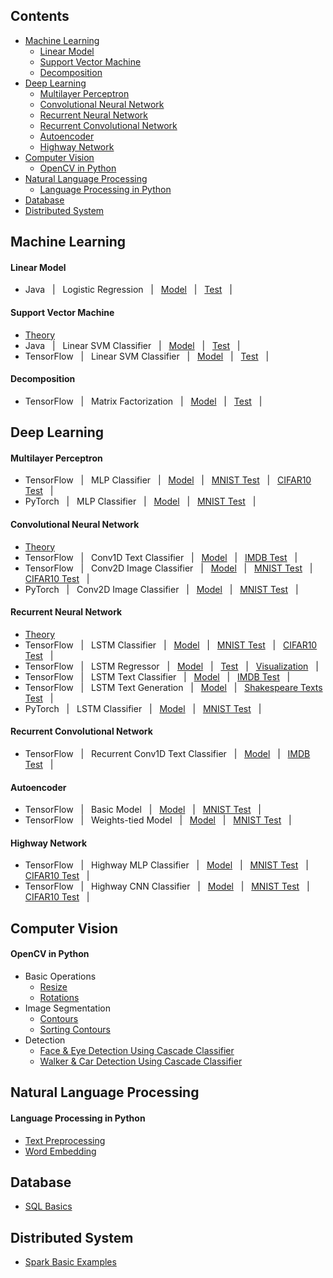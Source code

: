 ## Contents
* [Machine Learning](https://github.com/zhedongzheng/finch#machine-learning)
    * [Linear Model](https://github.com/zhedongzheng/finch#linear-model)
    * [Support Vector Machine](https://github.com/zhedongzheng/finch#support-vector-machine)
    * [Decomposition](https://github.com/zhedongzheng/finch#decomposition)
* [Deep Learning](https://github.com/zhedongzheng/finch#deep-learning)
    * [Multilayer Perceptron](https://github.com/zhedongzheng/finch#multilayer-perceptron)
    * [Convolutional Neural Network](https://github.com/zhedongzheng/finch#convolutional-neural-network)
    * [Recurrent Neural Network](https://github.com/zhedongzheng/finch#recurrent-neural-network)
    * [Recurrent Convolutional Network](https://github.com/zhedongzheng/finch#recurrent-convolutional-network)
    * [Autoencoder](https://github.com/zhedongzheng/finch#autoencoder)
    * [Highway Network](https://github.com/zhedongzheng/finch#highway-network)
* [Computer Vision](https://github.com/zhedongzheng/finch#computer-vision)
    * [OpenCV in Python](https://github.com/zhedongzheng/finch#opencv-in-python)
* [Natural Language Processing](https://github.com/zhedongzheng/finch#natural-language-processing)
    * [Language Processing in Python](https://github.com/zhedongzheng/finch#language-processing-in-python)
* [Database](https://github.com/zhedongzheng/finch#database)
* [Distributed System](https://github.com/zhedongzheng/finch#distributed-system)
## Machine Learning
#### Linear Model
* Java &nbsp; | &nbsp; Logistic Regression &nbsp; | &nbsp; [Model](https://github.com/zhedongzheng/finch/blob/master/java-models/LogisticRegression.java) &nbsp; | &nbsp; [Test](https://github.com/zhedongzheng/finch/blob/master/java-models/LogisticRegressionTest.java) &nbsp; | &nbsp;
#### Support Vector Machine
* [Theory](https://zhedongzheng.github.io/finch/svm.html)
* Java &nbsp; | &nbsp; Linear SVM Classifier &nbsp; | &nbsp; [Model](https://github.com/zhedongzheng/finch/blob/master/java-models/LinearSVM.java) &nbsp; | &nbsp; [Test](https://github.com/zhedongzheng/finch/blob/master/java-models/LinearSVMTest.java) &nbsp; | &nbsp; 
* TensorFlow &nbsp; | &nbsp; Linear SVM Classifier &nbsp; | &nbsp; [Model](https://github.com/zhedongzheng/finch/blob/master/tensorflow-models/svm_linear_clf.py) &nbsp; | &nbsp; [Test](https://github.com/zhedongzheng/finch/blob/master/tensorflow-models/svm_linear_clf_test.py) &nbsp; | &nbsp;
#### Decomposition
* TensorFlow &nbsp; | &nbsp; Matrix Factorization &nbsp; | &nbsp; [Model](https://github.com/zhedongzheng/finch/blob/master/tensorflow-models/matrix_factorization.py) &nbsp; | &nbsp; [Test](https://github.com/zhedongzheng/finch/blob/master/tensorflow-models/matrix_factorization_test.py) &nbsp; | &nbsp;
## Deep Learning
#### Multilayer Perceptron
* TensorFlow &nbsp; | &nbsp; MLP Classifier &nbsp; | &nbsp; [Model](https://github.com/zhedongzheng/finch/blob/master/tensorflow-models/mlp_clf.py) &nbsp; | &nbsp; [MNIST Test](https://github.com/zhedongzheng/finch/blob/master/tensorflow-models/mlp_clf_mnist_test.py) &nbsp; | &nbsp; [CIFAR10 Test](https://github.com/zhedongzheng/finch/blob/master/tensorflow-models/mlp_clf_cifar10_test.py) &nbsp; | &nbsp; 
* PyTorch &nbsp; | &nbsp; MLP Classifier &nbsp; | &nbsp; [Model](https://github.com/zhedongzheng/finch/blob/master/torch-models/mlp_clf.py) &nbsp; | &nbsp; [MNIST Test](https://github.com/zhedongzheng/finch/blob/master/torch-models/mlp_clf_test.py) &nbsp; | &nbsp; 
#### Convolutional Neural Network
* [Theory](https://zhedongzheng.github.io/finch/conv.html)
* TensorFlow &nbsp; | &nbsp; Conv1D Text Classifier &nbsp; | &nbsp; [Model](https://github.com/zhedongzheng/finch/blob/master/tensorflow-models/conv_1d_text_clf.py) &nbsp; | &nbsp; [IMDB Test](https://github.com/zhedongzheng/finch/blob/master/tensorflow-models/conv_1d_text_clf_imdb_test.py) &nbsp; | &nbsp; 
* TensorFlow &nbsp; | &nbsp; Conv2D Image Classifier &nbsp; | &nbsp; [Model](https://github.com/zhedongzheng/finch/blob/master/tensorflow-models/conv_2d_clf.py) &nbsp; | &nbsp; [MNIST Test](https://github.com/zhedongzheng/finch/blob/master/tensorflow-models/conv_2d_clf_mnist_test.py) &nbsp; | &nbsp; [CIFAR10 Test](https://github.com/zhedongzheng/finch/blob/master/tensorflow-models/conv_2d_clf_cifar10_keras_idg_test.py) &nbsp; | &nbsp; 
* PyTorch &nbsp; | &nbsp; Conv2D Image Classifier &nbsp; | &nbsp; [Model](https://github.com/zhedongzheng/finch/blob/master/torch-models/cnn_clf.py) &nbsp; | &nbsp; [MNIST Test](https://github.com/zhedongzheng/finch/blob/master/torch-models/cnn_clf_test.py) &nbsp; | &nbsp;
#### Recurrent Neural Network
* [Theory](https://zhedongzheng.github.io/finch/rnn.html)
* TensorFlow &nbsp; | &nbsp; LSTM Classifier &nbsp; | &nbsp; [Model](https://github.com/zhedongzheng/finch/blob/master/tensorflow-models/rnn_clf.py) &nbsp; | &nbsp; [MNIST Test](https://github.com/zhedongzheng/finch/blob/master/tensorflow-models/rnn_clf_mnist_test.py) &nbsp; | &nbsp; [CIFAR10 Test](https://github.com/zhedongzheng/finch/blob/master/tensorflow-models/rnn_clf_cifar10_test.py) &nbsp; | &nbsp; 
* TensorFlow &nbsp; | &nbsp; LSTM Regressor &nbsp; | &nbsp; [Model](https://github.com/zhedongzheng/finch/blob/master/tensorflow-models/rnn_regr.py) &nbsp; | &nbsp; [Test](https://github.com/zhedongzheng/finch/blob/master/tensorflow-models/rnn_regr_test.py) &nbsp; | &nbsp; [Visualization](https://github.com/zhedongzheng/finch/blob/master/assets/rnn_regr_plot.gif) &nbsp; | &nbsp;
* TensorFlow &nbsp; | &nbsp; LSTM Text Classifier &nbsp; | &nbsp; [Model](https://github.com/zhedongzheng/finch/blob/master/tensorflow-models/rnn_text_clf.py) &nbsp; | &nbsp; [IMDB Test](https://github.com/zhedongzheng/finch/blob/master/tensorflow-models/rnn_text_clf_imdb_test.py) &nbsp; | &nbsp; 
* TensorFlow &nbsp; | &nbsp; LSTM Text Generation &nbsp; | &nbsp; [Model](https://github.com/zhedongzheng/finch/blob/master/tensorflow-models/rnn_text_gen.py) &nbsp; | &nbsp; [Shakespeare Texts Test](https://github.com/zhedongzheng/finch/blob/master/tensorflow-models/rnn_text_gen_test.py) &nbsp; | &nbsp; 
* PyTorch &nbsp; | &nbsp; LSTM Classifier &nbsp; | &nbsp; [Model](https://github.com/zhedongzheng/finch/blob/master/torch-models/rnn_clf.py) &nbsp; | &nbsp; [MNIST Test](https://github.com/zhedongzheng/finch/blob/master/torch-models/rnn_clf_test.py) &nbsp; | &nbsp;
#### Recurrent Convolutional Network
* TensorFlow &nbsp; | &nbsp; Recurrent Conv1D Text Classifier &nbsp; | &nbsp; [Model](https://github.com/zhedongzheng/finch/blob/master/tensorflow-models/conv_rnn_text_clf.py) &nbsp; | &nbsp; [IMDB Test](https://github.com/zhedongzheng/finch/blob/master/tensorflow-models/conv_rnn_text_clf_imdb_test.py) &nbsp; | &nbsp; 
#### Autoencoder
* TensorFlow &nbsp; | &nbsp; Basic Model &nbsp; | &nbsp; [Model](https://github.com/zhedongzheng/finch/blob/master/tensorflow-models/autoencoder.py) &nbsp; | &nbsp; [MNIST Test](https://github.com/zhedongzheng/finch/blob/master/tensorflow-models/autoencoder_mnist_test.py) &nbsp; | &nbsp; 
* TensorFlow &nbsp; | &nbsp; Weights-tied Model &nbsp; | &nbsp; [Model](https://github.com/zhedongzheng/finch/blob/master/tensorflow-models/autoencoder_tied_w.py) &nbsp; | &nbsp; [MNIST Test](https://github.com/zhedongzheng/finch/blob/master/tensorflow-models/autoencoder_tied_w_mnist_test.py) &nbsp; | &nbsp; 
#### Highway Network
* TensorFlow &nbsp; | &nbsp; Highway MLP Classifier &nbsp; | &nbsp; [Model](https://github.com/zhedongzheng/finch/blob/master/tensorflow-models/hn_mlp_clf.py) &nbsp; | &nbsp; [MNIST Test](https://github.com/zhedongzheng/finch/blob/master/tensorflow-models/hn_mlp_clf_mnist_test.py) &nbsp; | &nbsp; [CIFAR10 Test](https://github.com/zhedongzheng/finch/blob/master/tensorflow-models/hn_mlp_clf_cifar10_test.py) &nbsp; | &nbsp; 
* TensorFlow &nbsp; | &nbsp; Highway CNN Classifier &nbsp; | &nbsp; [Model](https://github.com/zhedongzheng/finch/blob/master/tensorflow-models/hn_conv_clf.py) &nbsp; | &nbsp; [MNIST Test](https://github.com/zhedongzheng/finch/blob/master/tensorflow-models/hn_conv_clf_mnist_test.py) &nbsp; | &nbsp; [CIFAR10 Test](https://github.com/zhedongzheng/finch/blob/master/tensorflow-models/hn_conv_clf_cifar10_keras_idg_test.py) &nbsp; | &nbsp;
## Computer Vision
#### OpenCV in Python
* Basic Operations
  * [Resize](https://github.com/zhedongzheng/finch/blob/master/computer-vision/resize.ipynb)
  * [Rotations](https://github.com/zhedongzheng/finch/blob/master/computer-vision/rotations.ipynb)
* Image Segmentation
  * [Contours](https://github.com/zhedongzheng/finch/blob/master/computer-vision/contours.ipynb)
  * [Sorting Contours](https://github.com/zhedongzheng/finch/blob/master/computer-vision/sorting-contours.ipynb)
* Detection
  * [Face & Eye Detection Using Cascade Classifier](https://github.com/zhedongzheng/finch/blob/master/computer-vision/face-eye-detection.ipynb)
  * [Walker & Car Detection Using Cascade Classifier](https://github.com/zhedongzheng/finch/blob/master/computer-vision/car-walker-detection.ipynb)
## Natural Language Processing
#### Language Processing in Python
* [Text Preprocessing](https://github.com/zhedongzheng/finch/blob/master/natural-language-processing/text-preprocessing.ipynb)
* [Word Embedding](https://github.com/zhedongzheng/finch/blob/master/natural-language-processing/word-embedding.ipynb)
## Database
* [SQL Basics](https://github.com/zhedongzheng/finch/blob/master/database/postgresql.md)
## Distributed System
* [Spark Basic Examples](https://github.com/zhedongzheng/finch/tree/master/spark/examples)
